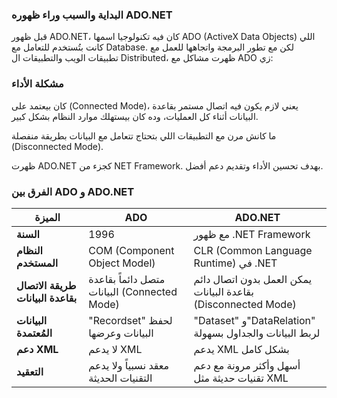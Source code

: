 ### البداية والسبب وراء ظهوره ADO.NET


قبل ظهور ADO.NET، كان فيه تكنولوجيا اسمها ADO (ActiveX Data Objects) اللي كانت بتُستخدم للتعامل مع Database. لكن مع تطور البرمجة واتجاهها للعمل مع تطبيقات الويب والتطبيقات ال Distributed، ظهرت مشاكل مع ADO زي:

### مشكلة الأداء
كان بيعتمد على (Connected Mode)، يعني لازم يكون فيه اتصال مستمر بقاعدة البيانات أثناء كل العمليات، وده كان بيستهلك موارد النظام بشكل كبير.

ما كانش مرن مع التطبيقات اللي بتحتاج تتعامل مع البيانات بطريقة منفصلة (Disconnected Mode).

ظهرت ADO.NET كجزء من NET Framework. بهدف تحسين الأداء وتقديم دعم أفضل.

### الفرق بين ADO و ADO.NET
| **الميزة**                 | **ADO**                                               | **ADO.NET**                                           |
|----------------------------|-------------------------------------------------------|------------------------------------------------------|
| **السنة**                  | 1996                                                  | مع ظهور .NET Framework                               |
| **النظام المستخدم**         | COM (Component Object Model)                          | CLR (Common Language Runtime) في .NET                 |
| **طريقة الاتصال بقاعدة البيانات** | متصل دائماً بقاعدة البيانات (Connected Mode)         | يمكن العمل بدون اتصال دائم بقاعدة البيانات (Disconnected Mode) |
| **البيانات المُعتمدة**       | "Recordset" لحفظ البيانات وعرضها                    | "Dataset" و"DataRelation" لربط البيانات والجداول بسهولة |
| **دعم XML**                 | لا يدعم XML                                           | يدعم XML بشكل كامل                                  |
| **التعقيد**                 | معقد نسبياً ولا يدعم التقنيات الحديثة                 | أسهل وأكثر مرونة مع دعم تقنيات حديثة مثل XML       |



